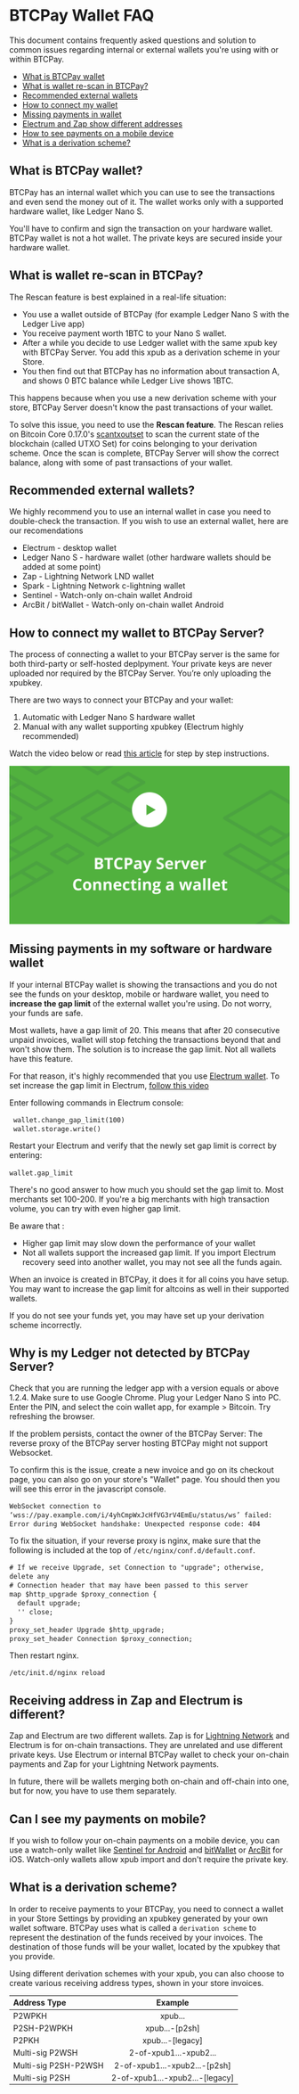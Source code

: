 # BTCPay Wallet FAQ

This document contains frequently asked questions and solution to common issues regarding internal or external wallets you're using with or within BTCPay.

* [What is BTCPay wallet](#what-is-btcpay-wallet)
* [What is wallet re-scan in BTCPay?](#what-is-wallet-re-scan-in-btcpay)
* [Recommended external wallets](#recommended-external-wallets)
* [How to connect my wallet](#how-to-connect-my-wallet-to-btcpay-server)
* [Missing payments in wallet](#missing-payments-in-my-software-or-hardware-wallet)
* [Electrum and Zap show different addresses](#receiving-address-in-zap-and-electrum-is-different)
* [How to see payments on a mobile device](#can-i-see-my-payments-on-mobile)
* [What is a derivation scheme?](#what-is-a-derivation-scheme)

## What is BTCPay wallet?

BTCPay has an internal wallet which you can use to see the transactions and even send the money out of it. The wallet works only with a supported hardware wallet, like Ledger Nano S. 

You'll have to confirm and sign the transaction on your hardware wallet. BTCPay wallet is not a hot wallet. The private keys are secured inside your hardware wallet.

## What is wallet re-scan in BTCPay?

The Rescan feature is best explained in a real-life situation:

* You use a wallet outside of BTCPay (for example Ledger Nano S with the Ledger Live app)
* You receive payment worth 1BTC to your Nano S wallet. 
* After a while you decide to use Ledger wallet with the same xpub key with BTCPay Server. You add this xpub as a derivation scheme in your Store.
* You then find out that BTCPay has no information about transaction A, and shows 0 BTC balance while Ledger Live shows 1BTC.

This happens because when you use a new derivation scheme with your store, BTCPay Server doesn't know the past transactions of your wallet.

To solve this issue, you need to use the **Rescan feature**. The Rescan relies on Bitcoin Core 0.17.0's [scantxoutset](https://bitcoincore.org/en/doc/0.17.0/rpc/blockchain/scantxoutset/) to scan the current state of the blockchain (called UTXO Set) for coins belonging to your derivation scheme.
Once the scan is complete, BTCPay Server will show the correct balance, along with some of past transactions of your wallet.

## Recommended external wallets?

We highly recommend you to use an internal wallet in case you need to double-check the transaction. If you wish to use an external wallet, here are our recomendations

* Electrum - desktop wallet
* Ledger Nano S - hardware wallet (other hardware wallets should be added at some point)
* Zap - Lightning Network LND wallet
* Spark - Lightning Network c-lightning wallet
* Sentinel - Watch-only on-chain wallet Android
* ArcBit / bitWallet - Watch-only on-chain wallet Android

## How to connect my wallet to BTCPay Server?

The process of connecting a wallet to your BTCPay server is the same for both third-party or self-hosted deplpyment. Your private keys are never uploaded nor required by the BTCPay Server. You’re only uploading the xpubkey.

There are two ways to connect your BTCPay and your wallet:

1. Automatic with Ledger Nano S hardware wallet
2. Manual with any wallet supporting xpubkey (Electrum highly recommended)

Watch the video below or read [this article](https://bitcoinshirt.co/how-to-create-store-accept-bitcoin/8/#Connecting-BTCPay-with-your-wallet) for step by step instructions.

[![ConnectBTCPayWallet](img/thumbnails/BTCPayServerConnectingaWallet.png)](https://www.youtube.com/watch?v=xX6LyQej0NQ "BTCPay - Connecting Wallet")

## Missing payments in my software or hardware wallet

If your internal BTCPay wallet is showing the transactions and you do not see the funds on your desktop, mobile or hardware wallet, you need to **increase the gap limit** of the external wallet you're using. Do not worry, your funds are safe.

Most wallets, have a gap limit of 20. This means that after 20 consecutive unpaid invoices, wallet will stop fetching the transactions beyond that and won't show them. The solution is to increase the gap limit. Not all wallets have this feature.

For that reason, it's highly recommended that you use [Electrum wallet](https://electrum.org/). To set increase the gap limit in Electrum, [follow this video](https://www.youtube.com/watch?v=Fi3pYpzGmmo)

Enter following commands in Electrum console:

```
 wallet.change_gap_limit(100)
 wallet.storage.write()  
```
Restart your Electrum and verify that the newly set gap limit is correct by entering:

`wallet.gap_limit`

There's no good answer to how much you should set the gap limit to. Most merchants set 100-200. If you're a big merchants with high transaction volume, you can try with even higher gap limit. 

Be aware that :

* Higher gap limit may slow down the performance of your wallet
* Not all wallets support the increased gap limit. If you import Electrum recovery seed into another wallet, you may not see all the funds again.

When an invoice is created in BTCPay, it does it for all coins you have setup. You may want to increase the gap limit for altcoins as well in their supported wallets.

If you do not see your funds yet, you may have set up your derivation scheme incorrectly.

## Why is my Ledger not detected by BTCPay Server?

Check that you are running the ledger app with a version equals or above 1.2.4. Make sure to use Google Chrome. Plug your Ledger Nano S into PC. Enter the PIN, and select the coin wallet app, for example > Bitcoin. Try refreshing the browser.
 
If the problem persists, contact the owner of the BTCPay Server: The reverse proxy of the BTCPay server hosting BTCPay might not support Websocket.

To confirm this is the issue, create a new invoice and go on its checkout page, you can also go on your store's "Wallet" page.
You should then you will see this error in the javascript console.

```
WebSocket connection to ‘wss://pay.example.com/i/4yhCmpWxJcHfVG3rV4EmEu/status/ws’ failed: Error during WebSocket handshake: Unexpected response code: 404
```

To fix the situation, if your reverse proxy is nginx, make sure that the following is included at the top of `/etc/nginx/conf.d/default.conf`.

```
# If we receive Upgrade, set Connection to "upgrade"; otherwise, delete any
# Connection header that may have been passed to this server
map $http_upgrade $proxy_connection {
  default upgrade;
  '' close;
}
proxy_set_header Upgrade $http_upgrade;
proxy_set_header Connection $proxy_connection;
```

Then restart nginx.

```
/etc/init.d/nginx reload
```
## Receiving address in Zap and Electrum is different?

Zap and Electrum are two different wallets. Zap is for [Lightning Network](LightningNetwork.md) and Electrum is for on-chain transactions. They are unrelated and use different private keys. Use Electrum or internal BTCPay wallet to check your on-chain payments and Zap for your Lightning Network payments. 

In future, there will be wallets merging both on-chain and off-chain into one, but for now, you have to use them separately.

## Can I see my payments on mobile?

If you wish to follow your on-chain payments on a mobile device, you can use a watch-only wallet like [Sentinel for Android](https://play.google.com/store/apps/details?id=com.samourai.sentinel) and [bitWallet](https://itunes.apple.com/us/app/bitwallet-bitcoin-wallet/id777634714) or [ArcBit](https://itunes.apple.com/ca/app/arcbit-bitcoin-wallet/id999487888) for iOS. Watch-only wallets allow xpub import and don't require the private key.

## What is a derivation scheme?

In order to receive payments to your BTCPay, you need to connect a wallet in your Store Settings by providing an xpubkey generated by your own wallet software. BTCPay uses what is called a `derivation scheme` to represent the destination of the funds received by your invoices. The destination of those funds will be your wallet, located by the xpubkey that you provide. 

Using different derivation schemes with your xpub, you can also choose to create various receiving address types, shown in your store invoices. 

|Address Type|	Example |
|:--|:--:|
|P2WPKH |	xpub... |
|P2SH-P2WPKH	| xpub...-[p2sh] |
|P2PKH	| xpub...-[legacy] |
|Multi-sig P2WSH	| 2-of-xpub1...-xpub2... |
|Multi-sig P2SH-P2WSH	| 2-of-xpub1...-xpub2...-[p2sh] |
|Multi-sig P2SH |	2-of-xpub1...-xpub2...-[legacy] |
